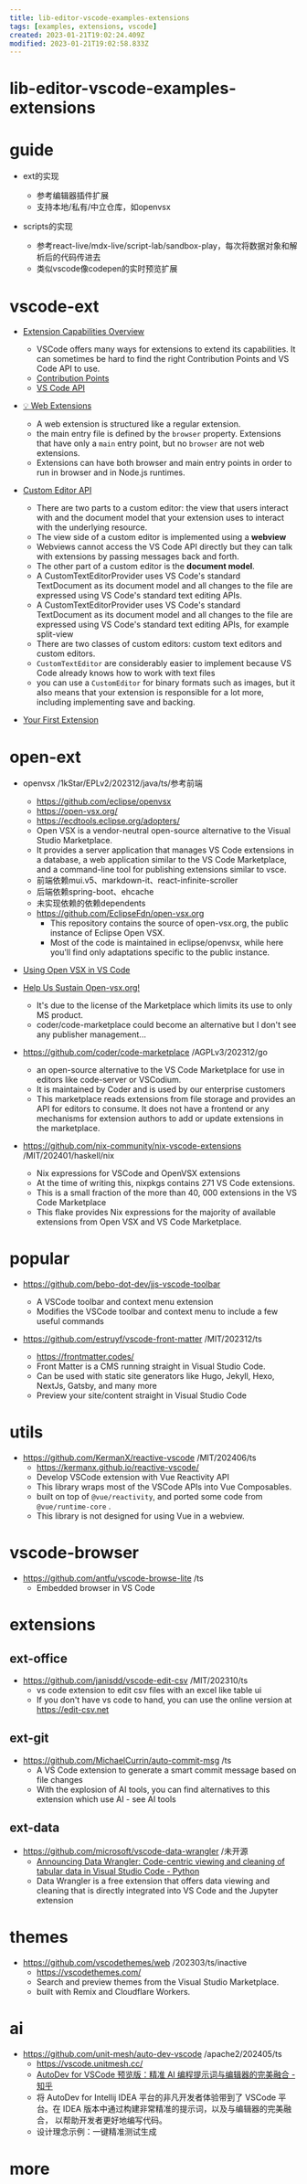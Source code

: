 ```yaml
---
title: lib-editor-vscode-examples-extensions
tags: [examples, extensions, vscode]
created: 2023-01-21T19:02:24.409Z
modified: 2023-01-21T19:02:58.833Z
---
```


# lib-editor-vscode-examples-extensions

# guide

- ext的实现
  - 参考编辑器插件扩展
  - 支持本地/私有/中立仓库，如openvsx

- scripts的实现
  - 参考react-live/mdx-live/script-lab/sandbox-play，每次将数据对象和解析后的代码传进去
  - 类似vscode像codepen的实时预览扩展
# vscode-ext
- [Extension Capabilities Overview](https://code.visualstudio.com/api/extension-capabilities/overview)
  - VSCode offers many ways for extensions to extend its capabilities. It can sometimes be hard to find the right Contribution Points and VS Code API to use. 
  - [Contribution Points](https://code.visualstudio.com/api/references/contribution-points)
  - [VS Code API](https://code.visualstudio.com/api/references/vscode-api)

- [💡 Web Extensions](https://code.visualstudio.com/api/extension-guides/web-extensions)
  - A web extension is structured like a regular extension. 
  - the main entry file is defined by the `browser` property. Extensions that have only a `main` entry point, but no `browser` are not web extensions.
  - Extensions can have both browser and main entry points in order to run in browser and in Node.js runtimes.

- [Custom Editor API](https://code.visualstudio.com/api/extension-guides/custom-editors)
  - There are two parts to a custom editor: the view that users interact with and the document model that your extension uses to interact with the underlying resource.
  - The view side of a custom editor is implemented using a **webview**
  - Webviews cannot access the VS Code API directly but they can talk with extensions by passing messages back and forth.
  - The other part of a custom editor is the **document model**.
  - A CustomTextEditorProvider uses VS Code's standard TextDocument as its document model and all changes to the file are expressed using VS Code's standard text editing APIs.
  - A CustomTextEditorProvider uses VS Code's standard TextDocument as its document model and all changes to the file are expressed using VS Code's standard text editing APIs, for example split-view
  - There are two classes of custom editors: custom text editors and custom editors. 
  - `CustomTextEditor` are considerably easier to implement because VS Code already knows how to work with text files 
  - you can use a `CustomEditor` for binary formats such as images, but it also means that your extension is responsible for a lot more, including implementing save and backing.
- [Your First Extension](https://code.visualstudio.com/api/get-started/your-first-extension)
# open-ext
- openvsx /1kStar/EPLv2/202312/java/ts/参考前端
  - https://github.com/eclipse/openvsx
  - https://open-vsx.org/
  - https://ecdtools.eclipse.org/adopters/
  - Open VSX is a vendor-neutral open-source alternative to the Visual Studio Marketplace.
  - It provides a server application that manages VS Code extensions in a database, a web application similar to the VS Code Marketplace, and a command-line tool for publishing extensions similar to vsce.
  - 前端依赖mui.v5、markdown-it、react-infinite-scroller
  - 后端依赖spring-boot、ehcache
  - 未实现依赖的依赖dependents
  - https://github.com/EclipseFdn/open-vsx.org
    - This repository contains the source of open-vsx.org, the public instance of Eclipse Open VSX. 
    - Most of the code is maintained in eclipse/openvsx, while here you'll find only adaptations specific to the public instance.

- [Using Open VSX in VS Code](https://github.com/eclipse/openvsx/wiki/Using-Open-VSX-in-VS-Code)

- [Help Us Sustain Open-vsx.org!](https://github.com/VSCodium/vscodium/discussions/1433)
  - It's due to the license of the Marketplace which limits its use to only MS product.
  - coder/code-marketplace could become an alternative but I don't see any publisher management...

- https://github.com/coder/code-marketplace /AGPLv3/202312/go
  - an open-source alternative to the VS Code Marketplace for use in editors like code-server or VSCodium.
  - It is maintained by Coder and is used by our enterprise customers 
  - This marketplace reads extensions from file storage and provides an API for editors to consume. It does not have a frontend or any mechanisms for extension authors to add or update extensions in the marketplace.

- https://github.com/nix-community/nix-vscode-extensions /MIT/202401/haskell/nix
  - Nix expressions for VSCode and OpenVSX extensions
  - At the time of writing this, nixpkgs contains 271 VS Code extensions. 
  - This is a small fraction of the more than 40, 000 extensions in the VS Code Marketplace
  - This flake provides Nix expressions for the majority of available extensions from Open VSX and VS Code Marketplace.
# popular
- https://github.com/bebo-dot-dev/jjs-vscode-toolbar
  - A VSCode toolbar and context menu extension
  - Modifies the VSCode toolbar and context menu to include a few useful commands

- https://github.com/estruyf/vscode-front-matter /MIT/202312/ts
  - https://frontmatter.codes/
  - Front Matter is a CMS running straight in Visual Studio Code. 
  - Can be used with static site generators like Hugo, Jekyll, Hexo, NextJs, Gatsby, and many more
  - Preview your site/content straight in Visual Studio Code
# utils
- https://github.com/KermanX/reactive-vscode /MIT/202406/ts
  - https://kermanx.github.io/reactive-vscode/
  - Develop VSCode extension with Vue Reactivity API
  - This library wraps most of the VSCode APIs into Vue Composables.
  - built on top of `@vue/reactivity`, and ported some code from `@vue/runtime-core` .
  - This library is not designed for using Vue in a webview.
# vscode-browser
- https://github.com/antfu/vscode-browse-lite /ts
  - Embedded browser in VS Code
# extensions

## ext-office

- https://github.com/janisdd/vscode-edit-csv /MIT/202310/ts
  - vs code extension to edit csv files with an excel like table ui
  - If you don't have vs code to hand, you can use the online version at https://edit-csv.net

## ext-git

- https://github.com/MichaelCurrin/auto-commit-msg /ts
  - A VS Code extension to generate a smart commit message based on file changes
  - With the explosion of AI tools, you can find alternatives to this extension which use AI - see AI tools

## ext-data

- https://github.com/microsoft/vscode-data-wrangler /未开源
  - [Announcing Data Wrangler: Code-centric viewing and cleaning of tabular data in Visual Studio Code - Python](https://devblogs.microsoft.com/python/announcing-data-wrangler-code-centric-viewing-and-cleaning-of-tabular-data-in-visual-studio-code/)
  - Data Wrangler is a free extension that offers data viewing and cleaning that is directly integrated into VS Code and the Jupyter extension
# themes
- https://github.com/vscodethemes/web /202303/ts/inactive
  - https://vscodethemes.com/
  - Search and preview themes from the Visual Studio Marketplace.
  - built with Remix and Cloudflare Workers.
# ai
- https://github.com/unit-mesh/auto-dev-vscode /apache2/202405/ts
  - https://vscode.unitmesh.cc/
  - [AutoDev for VSCode 预览版：精准 AI 编程提示词与编辑器的完美融合 - 知乎](https://zhuanlan.zhihu.com/p/696080970)
  - 将 AutoDev for Intellij IDEA 平台的非凡开发者体验带到了 VSCode 平台。在 IDEA 版本中通过构建非常精准的提示词，以及与编辑器的完美融合， 以帮助开发者更好地编写代码。
  - 设计理念示例：一键精准测试生成
# more
